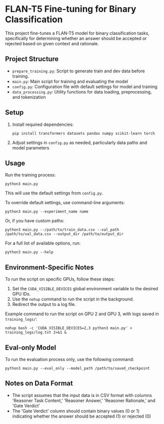 # FLAN-T5 Fine-tuning for Binary Classification

This project fine-tunes a FLAN-T5 model for binary classification tasks, specifically for determining whether an answer should be accepted or rejected based on given context and rationale.

## Project Structure

- `prepare_training.py`: Script to generate train and dev data before training.
- `main.py`: Main script for training and evaluating the model
- `config.py`: Configuration file with default settings for model and training
- `data_processing.py`: Utility functions for data loading, preprocessing, and tokenization

## Setup

1. Install required dependencies:
   ```
   pip install transformers datasets pandas numpy scikit-learn torch
   ```

2. Adjust settings in `config.py` as needed, particularly data paths and model parameters

## Usage

Run the training process:
```
python3 main.py
```

This will use the default settings from `config.py`.

To override default settings, use command-line arguments:
```
python3 main.py --experiment_name name
```

Or, if you have custom paths:

```
python3 main.py --/path/to/train_data.csv --val_path /path/to/val_data.csv --output_dir /path/to/output_dir
```

For a full list of available options, run:

```
python3 main.py --help
``` 

## Environment-Specific Notes

To run the script on specific GPUs, follow these steps:

1. Set the `CUDA_VISIBLE_DEVICES` global environment variable to the desired GPU IDs.
2. Use the `nohup` command to run the script in the background.
3. Redirect the output to a log file.

Example command to run the script on GPU 2 and GPU 3, with logs saved in `training_logs/`:
```
nohup bash -c 'CUDA_VISIBLE_DEVICES=2,3 python3 main.py' > training_logs/log.txt 2>&1 &
```

## Eval-only Model

To run the evaluation process only, use the following command:
```
python3 main.py --eval_only --model_path /path/to/saved_checkpoint
```

## Notes on Data Format

- The script assumes that the input data is in CSV format with columns 'Reasoner Task Content,' 'Reasoner Answer,' 'Reasoner Rationale,' and 'Gate Verdict'
- The 'Gate Verdict' column should contain binary values (0 or 1) indicating whether the answer should be accepted (1) or rejected (0)